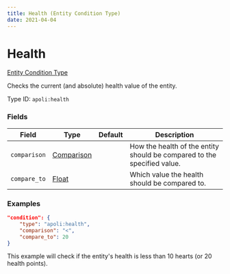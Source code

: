 ```yaml
---
title: Health (Entity Condition Type)
date: 2021-04-04
---
```


# Health

[Entity Condition Type](../entity_condition_types.md)

Checks the current (and absolute) health value of the entity.

Type ID: `apoli:health`


### Fields

Field  | Type | Default | Description
-------|------|---------|-------------
`comparison` | [Comparison](../data_types/comparison.md) | | How the health of the entity should be compared to the specified value.
`compare_to` | [Float](../data_types/float.md) | | Which value the health should be compared to.


### Examples

```json
"condition": {
    "type": "apoli:health",
    "comparison": "<",
    "compare_to": 20
}
```

This example will check if the entity's health is less than 10 hearts (or 20 health points).
